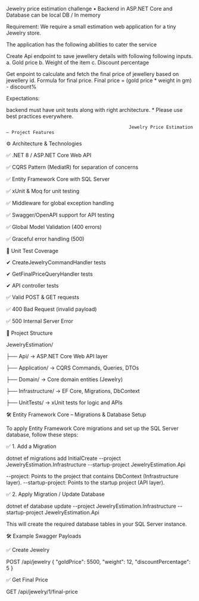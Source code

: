 Jewelry price estimation challenge
• Backend in ASP.NET Core and Database can be local DB / In memory

Requirement: We require a small estimation web application for a tiny Jewelry store.

The application has the following abilities to cater the service

Create Api endpoint to save jewellery details with following following inputs. a. Gold price b. Weight of the item c. Discount percentage

Get enpoint to calculate and fetch the final price of jewellery based on jewellery id. Formula for final price. Final price = (gold price * weight in gm) - discount%

Expectations:

backend must have unit tests along with right architecture. * Please use best practices everywhere.


                                                  Jewelry Price Estimation – Project Features

⚙️ Architecture & Technologies

✅ .NET 8 / ASP.NET Core Web API

✅ CQRS Pattern (MediatR) for separation of concerns

✅ Entity Framework Core with SQL Server

✅ xUnit & Moq for unit testing

✅ Middleware for global exception handling

✅ Swagger/OpenAPI support for API testing

✅ Global Model Validation (400 errors)

✅ Graceful error handling (500)


🧪 Unit Test Coverage


✔ CreateJewelryCommandHandler tests 

✔ GetFinalPriceQueryHandler tests

✔ API controller tests 


✅ Valid POST & GET requests

✅ 400 Bad Request (invalid payload)

✅ 500 Internal Server Error

📁 Project Structure

JewelryEstimation/

├── Api/               → ASP.NET Core Web API layer

├── Application/       → CQRS Commands, Queries, DTOs

├── Domain/            → Core domain entities (Jewelry)

├── Infrastructure/    → EF Core, Migrations, DbContext

├── UnitTests/         → xUnit tests for logic and APIs



🛠️ Entity Framework Core – Migrations & Database Setup

To apply Entity Framework Core migrations and set up the SQL Server database, follow these steps:

✅ 1. Add a Migration

dotnet ef migrations add InitialCreate --project JewelryEstimation.Infrastructure --startup-project JewelryEstimation.Api

--project: Points to the project that contains DbContext (Infrastructure layer).
--startup-project: Points to the startup project (API layer).

✅ 2. Apply Migration / Update Database

dotnet ef database update --project JewelryEstimation.Infrastructure --startup-project JewelryEstimation.Api

This will create the required database tables in your SQL Server instance.

🛠 Example Swagger Payloads


✅ Create Jewelry

POST /api/jewelry
{
  "goldPrice": 5500,
  "weight": 12,
  "discountPercentage": 5
}

✅ Get Final Price

GET /api/jewelry/1/final-price
